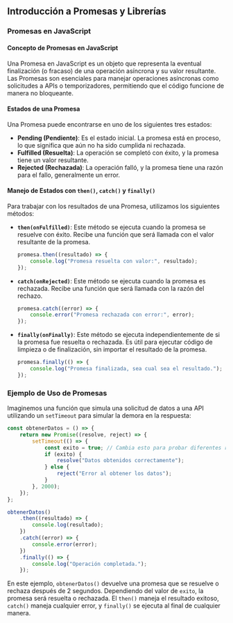 ## Introducción a Promesas y Librerías

### Promesas en JavaScript

#### Concepto de Promesas en JavaScript

Una Promesa en JavaScript es un objeto que representa la eventual finalización (o fracaso) de una operación asíncrona y su valor resultante. Las Promesas son esenciales para manejar operaciones asíncronas como solicitudes a APIs o temporizadores, permitiendo que el código funcione de manera no bloqueante.

#### Estados de una Promesa

Una Promesa puede encontrarse en uno de los siguientes tres estados:

- **Pending (Pendiente)**: Es el estado inicial. La promesa está en proceso, lo que significa que aún no ha sido cumplida ni rechazada.
- **Fulfilled (Resuelta)**: La operación se completó con éxito, y la promesa tiene un valor resultante.
- **Rejected (Rechazada)**: La operación falló, y la promesa tiene una razón para el fallo, generalmente un error.

#### Manejo de Estados con `then()`, `catch()` y `finally()`

Para trabajar con los resultados de una Promesa, utilizamos los siguientes métodos:

- **`then(onFulfilled)`**: Este método se ejecuta cuando la promesa se resuelve con éxito. Recibe una función que será llamada con el valor resultante de la promesa.

    ```javascript
    promesa.then((resultado) => {
        console.log("Promesa resuelta con valor:", resultado);
    });
    ```

- **`catch(onRejected)`**: Este método se ejecuta cuando la promesa es rechazada. Recibe una función que será llamada con la razón del rechazo.

    ```javascript
    promesa.catch((error) => {
        console.error("Promesa rechazada con error:", error);
    });
    ```

- **`finally(onFinally)`**: Este método se ejecuta independientemente de si la promesa fue resuelta o rechazada. Es útil para ejecutar código de limpieza o de finalización, sin importar el resultado de la promesa.

    ```javascript
    promesa.finally(() => {
        console.log("Promesa finalizada, sea cual sea el resultado.");
    });
    ```

### Ejemplo de Uso de Promesas

Imaginemos una función que simula una solicitud de datos a una API utilizando un `setTimeout` para simular la demora en la respuesta:

```javascript
const obtenerDatos = () => {
    return new Promise((resolve, reject) => {
        setTimeout(() => {
            const exito = true; // Cambia esto para probar diferentes resultados
            if (exito) {
                resolve("Datos obtenidos correctamente");
            } else {
                reject("Error al obtener los datos");
            }
        }, 2000);
    });
};

obtenerDatos()
    .then((resultado) => {
        console.log(resultado);
    })
    .catch((error) => {
        console.error(error);
    })
    .finally(() => {
        console.log("Operación completada.");
    });
```

En este ejemplo, `obtenerDatos()` devuelve una promesa que se resuelve o rechaza después de 2 segundos. Dependiendo del valor de `exito`, la promesa será resuelta o rechazada. El `then()` maneja el resultado exitoso, `catch()` maneja cualquier error, y `finally()` se ejecuta al final de cualquier manera.